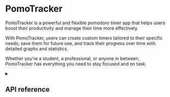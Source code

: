 # PomoTracker
PomoTracker is a powerful and flexible pomodoro timer app that helps users boost their productivity and manage their time more effectively.

With PomoTracker, users can create custom timers tailored to their specific needs, save them for future use, and track their progress over
time with detailed graphs and statistics.

Whether you're a student, a professional, or anyone in between, PomoTracker has everything you need to stay focused and on task.

<details close>
<summary><h2>API reference</h2></summary>
Django API for Pomodoro App

This API allows you to manage pomodoros, tags, and user settings for a Pomodoro app built with Django.
```
1. GET /api/:username/:endpoint

Retrieve all pomodoros or tag statistics for a specific user.
Parameters

username: The username of the user.
endpoint: Can be either 'pomodoros' or 'tag'.

Responses

200 OK: Returns a JSON array of all pomodoros or a JSON object containing tag statistics.
400 Bad Request: Returned if the request method is not 'GET'.
401 Unauthorized: Returned if the user does not exist.

2. GET /api/settings/:token

Get the user settings for a given token.
Parameters

token: The user's token.

Responses

200 OK: Returns a JSON object containing the user's settings.
400 Bad Request: Returned if the request method is not 'GET'.
401 Unauthorized: Returned if the token is invalid.

3. POST /api/create/:token

Create a new pomodoro for a user with a specific tag.
Parameters

token: The user's token.

Request Body

tag: The tag to associate with the new pomodoro.

Responses

201 Created: Returns a JSON object indicating the pomodoro was created successfully.
400 Bad Request: Returned if the request method is not 'POST' or if there is a problem with the request data.
401 Unauthorized: Returned if the token is invalid.
422 Unprocessable Entity: Returned if the pomodoro would overlap with an existing one.

4. PATCH /api/updateTags/:token/:tag_to_replace

Update all pomodoros associated with a given tag for a user.
Parameters

token: The user's token.
tag_to_replace: The tag to be replaced.

Request Body

tag: The new tag to associate with the pomodoros.

Responses

201 Created: Returns a JSON object indicating the tags were updated successfully.
400 Bad Request: Returned if the request method is not 'PATCH' or if there is a problem with the request data.
401 Unauthorized: Returned if the token is invalid or if the tag does not belong to the user.

5. PUT or DELETE /api/updateDelete/:token/:pomodoro_id

Update or delete a specific pomodoro.
Parameters

token: The user's token.
pomodoro_id: The ID of the pomodoro to update or delete.

Request Body (PUT)

  tag: The new tag to associate with the pomodoro.

  Responses

  201 Created: Returns a JSON object indicating the pomodoro was updated or deleted successfully.
  400 Bad Request: Returned if the request method is not 'PUT' or 'DELETE', or if there is a problem with the request data.
  401 Unauthorized: Returned if the token is invalid, the pomodoro does not belong to the user, or the pomodoro ID is invalid.

  6. PUT /api/updateSettings/:token

  Update a user's settings.
  Parameters

  token: The user's token.

  Request Body

  white_theme: The new theme setting for the user.

  Responses

  201 Created: Returns a JSON object indicating the settings were updated successfully.
  400 Bad Request: Returned if the request method is not 'PUT' or if there is a problem with the request data.
  `401 Unauthorized
  ```
  </details>
